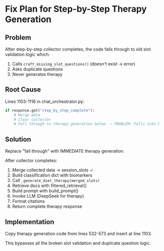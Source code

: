 # Fix Plan for Step-by-Step Therapy Generation

## Problem
After step-by-step collector completes, the code falls through to old slot validation logic which:
1. Calls `craft_missing_slot_questions()` (doesn't exist → error)
2. Asks duplicate questions
3. Never generates therapy

## Root Cause
Lines 1103-1116 in chat_orchestrator.py:
```python
if response.get("step_by_step_complete"):
    # Merge data
    # Clear collector
    # Fall through to therapy generation below  ← PROBLEM: Falls into broken old code
```

## Solution
Replace "fall through" with IMMEDIATE therapy generation.

After collector completes:
1. Merge collected data → session_slots ✓
2. Build classification dict with biomarkers
3. Call `_generate_diet_therapy(merged_slots)`
4. Retrieve docs with filtered_retrieval()
5. Build prompt with build_prompt()
6. Invoke LLM (DeepSeek for therapy)
7. Format citations
8. Return complete therapy response

## Implementation
Copy therapy generation code from lines 532-573 and insert at line 1103.

This bypasses all the broken slot validation and duplicate question logic.
